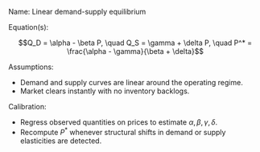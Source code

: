 Name: Linear demand-supply equilibrium

Equation(s):
```math
Q_D = \alpha - \beta P, \quad Q_S = \gamma + \delta P, \quad P^* = \frac{\alpha - \gamma}{\beta + \delta}
```

Assumptions:
- Demand and supply curves are linear around the operating regime.
- Market clears instantly with no inventory backlogs.

Calibration:
- Regress observed quantities on prices to estimate $\alpha, \beta, \gamma, \delta$.
- Recompute $P^*$ whenever structural shifts in demand or supply elasticities are detected.
